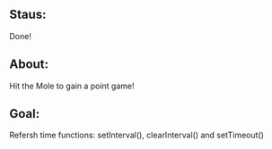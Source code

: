 ## Staus:
Done!

## About:
Hit the Mole to gain a point game!

## Goal:
Refersh time functions: setInterval(), clearInterval() and setTimeout()